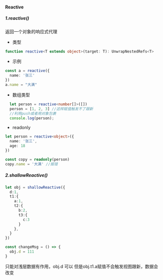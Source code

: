 #### Reactive

##### 1.reactive()

返回一个对象的响应式代理

- 类型

```ts
function reactive<T extends object>(target: T): UnwrapNestedRefs<T>
```

- 示例

```ts
const a = reactive({
  name: '张三'
})
a.name = "大满"
```

- 数组类型

```ts
  let person = reactive<number[]>([])
  person = [1, 2, 3] //这样赋值触发不了跟新
  //利用push或者用对象包裹
  console.log(person);
```

- readonly

```ts
let person = reactive<object>({
  name: '张三',
  age: 18
})

const copy = readonly(person)
copy.name = '大满' //报错
```

##### 2.shallowReactive()

```ts
let obj = shallowReactive({
  d:1,
  t1:{
    a:1,
    t2:{
      b:2,
      t3:{
        c:3
      }
    },
  }
})

const changeMsg = () => {
  obj.d = 111
}
```

只能对浅层数据有作用，obj.d 可以 但是obj.t1.a赋值不会触发视图跟新，数据会改变
